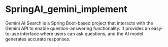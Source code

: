 # SpringAI_gemini_implement
Gemini AI Search is a Spring Boot-based project that interacts with the Gemini API to enable question-answering functionality. It provides an easy-to-use interface where users can ask questions, and the AI model generates accurate responses.
